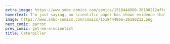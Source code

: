 ```yaml
---
extra_image: https://www.smbc-comics.com/comics/1518444900-20180212after.png
hovertext: I'm just saying, no scientific paper has shown evidence that this isn't true.
image: https://www.smbc-comics.com/comics/1518444866-20180212.png
next_comic: parrot
prev_comic: get-me-a-scientist
title: Caterpillar
---
```


